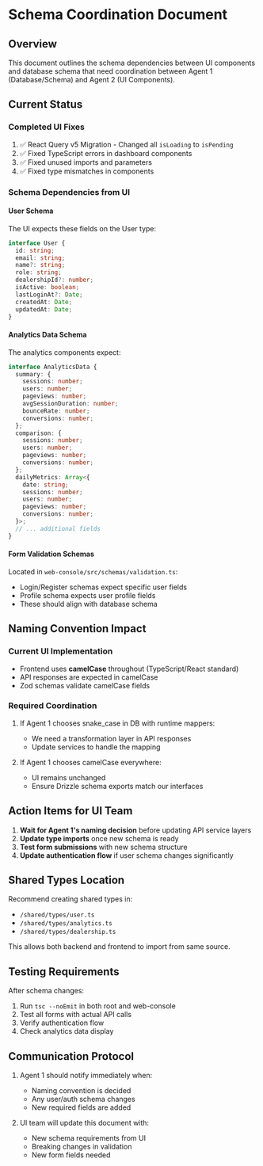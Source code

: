 # Schema Coordination Document

## Overview
This document outlines the schema dependencies between UI components and database schema that need coordination between Agent 1 (Database/Schema) and Agent 2 (UI Components).

## Current Status

### Completed UI Fixes
1. ✅ React Query v5 Migration - Changed all `isLoading` to `isPending`
2. ✅ Fixed TypeScript errors in dashboard components
3. ✅ Fixed unused imports and parameters
4. ✅ Fixed type mismatches in components

### Schema Dependencies from UI

#### User Schema
The UI expects these fields on the User type:
```typescript
interface User {
  id: string;
  email: string;
  name?: string;
  role: string;
  dealershipId?: number;
  isActive: boolean;
  lastLoginAt?: Date;
  createdAt: Date;
  updatedAt: Date;
}
```

#### Analytics Data Schema
The analytics components expect:
```typescript
interface AnalyticsData {
  summary: {
    sessions: number;
    users: number;
    pageviews: number;
    avgSessionDuration: number;
    bounceRate: number;
    conversions: number;
  };
  comparison: {
    sessions: number;
    users: number;
    pageviews: number;
    conversions: number;
  };
  dailyMetrics: Array<{
    date: string;
    sessions: number;
    users: number;
    pageviews: number;
    conversions: number;
  }>;
  // ... additional fields
}
```

#### Form Validation Schemas
Located in `web-console/src/schemas/validation.ts`:
- Login/Register schemas expect specific user fields
- Profile schema expects user profile fields
- These should align with database schema

## Naming Convention Impact

### Current UI Implementation
- Frontend uses **camelCase** throughout (TypeScript/React standard)
- API responses are expected in camelCase
- Zod schemas validate camelCase fields

### Required Coordination
1. If Agent 1 chooses snake_case in DB with runtime mappers:
   - We need a transformation layer in API responses
   - Update services to handle the mapping
   
2. If Agent 1 chooses camelCase everywhere:
   - UI remains unchanged
   - Ensure Drizzle schema exports match our interfaces

## Action Items for UI Team

1. **Wait for Agent 1's naming decision** before updating API service layers
2. **Update type imports** once new schema is ready
3. **Test form submissions** with new schema structure
4. **Update authentication flow** if user schema changes significantly

## Shared Types Location
Recommend creating shared types in:
- `/shared/types/user.ts`
- `/shared/types/analytics.ts`
- `/shared/types/dealership.ts`

This allows both backend and frontend to import from same source.

## Testing Requirements
After schema changes:
1. Run `tsc --noEmit` in both root and web-console
2. Test all forms with actual API calls
3. Verify authentication flow
4. Check analytics data display

## Communication Protocol
1. Agent 1 should notify immediately when:
   - Naming convention is decided
   - Any user/auth schema changes
   - New required fields are added
   
2. UI team will update this document with:
   - New schema requirements from UI
   - Breaking changes in validation
   - New form fields needed